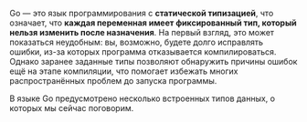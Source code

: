 Go — это язык программирования с **статической типизацией**, что означает, что **каждая переменная имеет фиксированный тип, который нельзя изменить после назначения**. На первый взгляд, это может показаться неудобным: вы, возможно, будете долго исправлять ошибки, из-за которых программа отказывается компилироваться. Однако заранее заданные типы позволяют обнаружить причины ошибок ещё на этапе компиляции, что помогает избежать многих распространённых проблем до запуска программы.

В языке Go предусмотрено несколько встроенных типов данных, о которых мы сейчас поговорим.